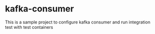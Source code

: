 # kafka-consumer

This is a sample project to configure kafka consumer and run integration test with test containers
